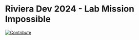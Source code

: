 # Riviera Dev 2024 - Lab Mission Impossible

[![Contribute](https://www.eclipse.org/che/contribute.svg)](https://devspaces.apps.crazy-train.sandbox1730.opentlc.com/f?url=https://github.com/Demo-AI-Edge-Crazy-Train/opentour2024-app)


